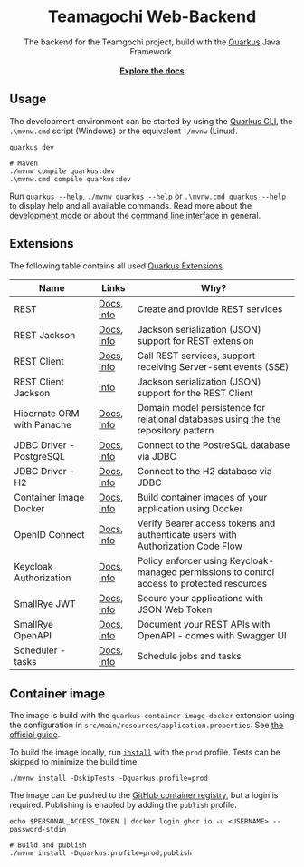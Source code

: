 <!-- markdownlint-disable-file -->
<div align="center">
  <h1>Teamagochi Web-Backend</h1>

The backend for the Teamgochi project, build with the [Quarkus](https://quarkus.io) Java Framework.<br /><br />
<strong>[Explore the docs](https://github.com/smartuni/teamagochi/tree/main/web_backend)</strong>
</div>

<!-- ~~~~~~~~~~~~~~~~~~~ END OF HEADER ~~~~~~~~~~~~~~~~~~~ -->

## Usage

The development environment can be started by using the [Quarkus CLI](https://quarkus.io/guides/cli-tooling),
the `.\mvnw.cmd` script (Windows) or the equivalent `./mvnw` (Linux).

```shell
quarkus dev

# Maven
./mvnw compile quarkus:dev
.\mvnw.cmd compile quarkus:dev
```

Run `quarkus --help`, `./mvnw quarkus --help` or `.\mvnw.cmd quarkus --help` to display help and all available commands.
Read more about the [development mode](https://quarkus.io/guides/maven-tooling#dev-mode) or
about the [command line interface](https://quarkus.io/guides/cli-tooling) in general.

## Extensions

The following table contains all used [Quarkus Extensions](https://quarkus.io/extensions/).

| Name                       | Links                                                                                                                                                | Why?                                                                                        |
|----------------------------|------------------------------------------------------------------------------------------------------------------------------------------------------|---------------------------------------------------------------------------------------------|
| REST                       | [Docs](https://quarkus.io/guides/rest), [Info](https://quarkus.io/extensions/io.quarkus/quarkus-rest)                                                | Create and provide REST services                                                            |
| REST Jackson               | [Docs](https://quarkus.io/guides/rest#json-serialisation), [Info](https://quarkus.io/extensions/io.quarkus/quarkus-rest-jackson/)                    | Jackson serialization (JSON) support for REST extension                                     |
| REST Client                | [Docs](https://quarkus.io/guides/rest-client), [Info](https://quarkus.io/extensions/io.quarkus/quarkus-rest-client/)                                 | Call REST services, support receiving Server-sent events (SSE)                              |
| REST Client Jackson        | [Info](https://quarkus.io/extensions/io.quarkus/quarkus-rest-client-jackson/)                                                                        | Jackson serialization (JSON) support for the REST Client                                    |
| Hibernate ORM with Panache | [Docs](https://quarkus.io/guides/hibernate-orm-panache), [Info](https://quarkus.io/extensions/io.quarkus/quarkus-hibernate-orm-panache/)             | Domain model persistence for relational databases using the the repository pattern          |
| JDBC Driver - PostgreSQL   | [Docs](https://quarkus.io/guides/datasource), [Info](https://quarkus.io/extensions/io.quarkus/quarkus-jdbc-postgresql/)                              | Connect to the PostreSQL database via JDBC                                                  |
| JDBC Driver - H2           | [Docs](https://quarkus.io/guides/datasource), [Info](https://quarkus.io/extensions/io.quarkus/quarkus-jdbc-h2/)                                      | Connect to the H2 database via JDBC                                                         |
| Container Image Docker     | [Docs](https://quarkus.io/guides/container-image), [Info](https://quarkus.io/extensions/io.quarkus/quarkus-container-image-docker/)                  | Build container images of your application using Docker                                     |
| OpenID Connect             | [Docs](https://quarkus.io/guides/security-oidc-bearer-token-authentication-tutorial), [Info](https://quarkus.io/extensions/io.quarkus/quarkus-oidc/) | Verify Bearer access tokens and authenticate users with Authorization Code Flow             |
| Keycloak Authorization     | [Docs](https://quarkus.io/guides/security-keycloak-authorization), [Info](https://quarkus.io/extensions/io.quarkus/quarkus-keycloak-authorization/)  | Policy enforcer using Keycloak-managed permissions to control access to protected resources |
| SmallRye JWT               | [Docs](https://quarkus.io/guides/security-jwt), [Info](https://quarkus.io/extensions/io.quarkus/quarkus-smallrye-jwt/)                               | Secure your applications with JSON Web Token                                                |
| SmallRye OpenAPI           | [Docs](https://quarkus.io/guides/openapi-swaggerui), [Info](https://quarkus.io/extensions/io.quarkus/quarkus-smallrye-openapi/)                      | Document your REST APIs with OpenAPI - comes with Swagger UI                                |
| Scheduler - tasks          | [Docs](https://quarkus.io/guides/scheduler), [Info](https://quarkus.io/extensions/io.quarkus/quarkus-scheduler/)                                     | Schedule jobs and tasks                                                                     |

## Container image

The image is build with the `quarkus-container-image-docker` extension
using the configuration in `src/main/resources/application.properties`.
See [the official guide][quarkus-container-image].

To build the image locally, run [`install`][maven-lifecycle] with the `prod`
profile. Tests can be skipped to minimize the build time.

```shell
./mvnw install -DskipTests -Dquarkus.profile=prod
```

The image can be pushed to the [GitHub container registry][gh-docs-registry],
but a login is required. Publishing is enabled by adding the `publish` profile.

```shell
echo $PERSONAL_ACCESS_TOKEN | docker login ghcr.io -u <USERNAME> --password-stdin

# Build and publish
./mvnw install -Dquarkus.profile=prod,publish
```

[gh-docs-registry]: https://docs.github.com/en/packages/working-with-a-github-packages-registry/working-with-the-container-registry
[quarkus-container-image]: https://quarkus.io/guides/container-image
[maven-lifecycle]: https://maven.apache.org/guides/introduction/introduction-to-the-lifecycle.html
